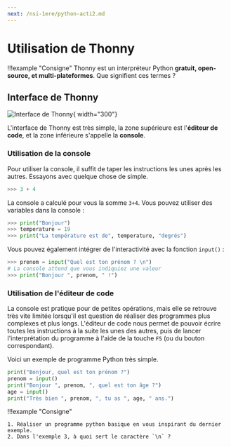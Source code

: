 ```yaml
---
next: /nsi-1ere/python-acti2.md
---
```


# Utilisation de Thonny

!!!example "Consigne"
    Thonny est un interpréteur Python **gratuit, open-source, et multi-plateformes**.
    Que signifient ces termes ?

## Interface de Thonny

![Interface de Thonny](/images/thonny.png){ width="300"}

L'interface de Thonny est très simple, la zone supérieure est l'**éditeur de code**, et la zone inférieure s'appelle la **console**.

### Utilisation de la console

Pour utiliser la console, il suffit de taper les instructions les unes après les autres. Essayons avec quelque chose de simple.

```python
>>> 3 + 4
```

La console a calculé pour vous la somme `3+4`. Vous pouvez utiliser des variables dans la console :

```python
>>> print("Bonjour")
>>> temperature = 19
>>> print("La température est de", temperature, "degrés")
```

Vous pouvez également intégrer de l'interactivité avec la fonction `input()` :

```python
>>> prenom = input("Quel est ton prénom ? \n")
# La console attend que vous indiquiez une valeur
>>> print("Bonjour ", prenom, " !")
```

### Utilisation de l'éditeur de code

La console est pratique pour de petites opérations, mais elle se retrouve très vite limitée lorsqu'il est question de réaliser des programmes plus complexes et plus longs. L'éditeur de code nous permet de pouvoir écrire toutes les instructions à la suite les unes des autres, puis de lancer l'interprétation du programme à l'aide de la touche `F5` (ou du bouton correspondant).

Voici un exemple de programme Python très simple.

```python
print("Bonjour, quel est ton prénom ?")
prenom = input()
print("Bonjour ", prenom, ", quel est ton âge ?")
age = input()
print("Très bien ", prenom, ", tu as ", age, " ans.")
```

!!!example "Consigne"

    1. Réaliser un programme python basique en vous inspirant du dernier exemple.
    2. Dans l'exemple 3, à quoi sert le caractère `\n` ?
